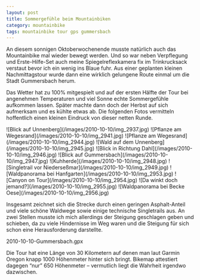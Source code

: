 ```yaml
---
layout: post
title: Sommergefühle beim Mountainbiken
category: mountainbike
tags: mountainbike tour gps gummersbach
---
```


An diesem sonnigen Oktoberwochenende musste natürlich auch das Mountainbike mal wieder bewegt werden. Und so war neben Verpflegung und Erste-Hilfe-Set auch meine Spiegelreflexkamera fix im Trinkrucksack verstaut bevor ich ein wenig ins Blaue fuhr. Aus einer geplanten kleinen Nachmittagstour wurde dann eine wirklich gelungene Route einmal um die Stadt Gummersbach herum.

Das Wetter hat zu 100% mitgespielt und auf der ersten Hälfte der Tour bei angenehmen Temperaturen und viel Sonne echte Sommergefühle aufkommen lassen. Später machte dann doch der Herbst auf sich aufmerksam und es kühlte etwas ab. Die folgenden Fotos vermitteln hoffentlich einen kleinen Eindruck von dieser netten Runde.

<div class="gallery" markdown="1">
![Blick auf Unnenberg](/images/2010-10-10/img_2937.jpg)
![Pflanze am Wegesrand](/images/2010-10-10/img_2941.jpg)
![Pflanze am Wegesrand](/images/2010-10-10/img_2944.jpg)
![Wald auf dem Unnenberg](/images/2010-10-10/img_2945.jpg)
![Blick in Richtung Dahl](/images/2010-10-10/img_2946.jpg)
![Blick auf Gummersbach](/images/2010-10-10/img_2947.jpg)
![Kuhherde](/images/2010-10-10/img_2948.jpg)
![Singletrail vor Niederseßmar](/images/2010-10-10/img_2949.jpg)
![Waldpanorama bei Hanfgarten](/images/2010-10-10/img_2953.jpg)
![Canyon on Tour](/images/2010-10-10/img_2954.jpg)
![Da winkt doch jemand?](/images/2010-10-10/img_2955.jpg)
![Waldpanorama bei Becke Oese](/images/2010-10-10/img_2956.jpg)
</div>

Insgesamt zeichnet sich die Strecke durch einen geringen Asphalt-Anteil und viele schöne Waldwege sowie einige technische Singletrails aus. An zwei Stellen musste ich mich allerdings der Steigung geschlagen geben und schieben, da zu viele Hindernisse im Weg waren und die Steigung für sich schon eine Herausforderung darstellte.

<div class="gpxmap">2010-10-10-Gummersbach.gpx</div>

Die Tour hat eine Länge von 30 Kilometern auf denen man laut Garmin Oregon knapp 1000 Höhenmeter hinter sich bringt. Bikemap attestiert dagegen “nur” 650 Höhenmeter – vermutlich liegt die Wahrheit irgendwo dazwischen.
